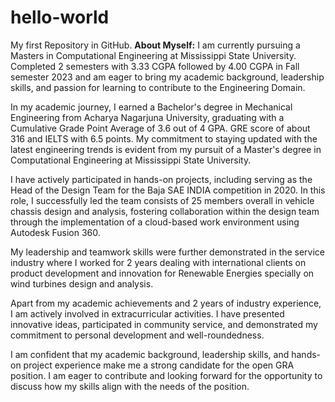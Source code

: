 # hello-world
My first Repository in GitHub.
**About Myself:**
I am currently pursuing a Masters in Computational Engineering at Mississippi State University. Completed 2 semesters with 3.33 CGPA followed by 4.00 CGPA in Fall semester 2023 and am eager to bring my academic background, leadership skills, and passion for learning to contribute to the Engineering Domain.

In my academic journey, I earned a Bachelor's degree in Mechanical Engineering from Acharya Nagarjuna University, graduating with a Cumulative Grade Point Average of 3.6 out of 4 GPA. GRE score of about 316 and IELTS with 6.5 points. My commitment to staying updated with the latest engineering trends is evident from my pursuit of a Master's degree in Computational Engineering at Mississippi State University.

I have actively participated in hands-on projects, including serving as the Head of the Design Team for the Baja SAE INDIA competition in 2020. In this role, I successfully led the team consists of 25 members overall in vehicle chassis design and analysis, fostering collaboration within the design team through the implementation of a cloud-based work environment using Autodesk Fusion 360. 

My leadership and teamwork skills were further demonstrated in the service industry where I worked for 2 years dealing with international clients on product development and innovation for Renewable Energies specially on wind turbines design and analysis.

Apart from my academic achievements and 2 years of industry experience, I am actively involved in extracurricular activities. I have presented innovative ideas, participated in community service, and demonstrated my commitment to personal development and well-roundedness.

I am confident that my academic background, leadership skills, and hands-on project experience make me a strong candidate for the open GRA position. I am eager to contribute and looking forward for the opportunity to discuss how my skills align with the needs of the position.
